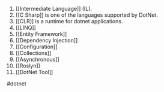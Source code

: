 1. [[Intermediate Language]] (IL).
2. [[C Sharp]] is one of the languages supported by DotNet.
3. [[CLR]] is a runtime for dotnet applications.
4. [[LINQ]]
5. [[Entity Framework]]
6. [[Dependency Injection]]
7. [[Configuration]]
8. [[Collections]]
9. [[Asynchronous]]
10. [[Roslyn]]
11. [[DotNet Tool]]


#dotnet
